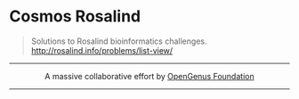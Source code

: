 # Cosmos Rosalind
> Solutions to Rosalind bioinformatics challenges. http://rosalind.info/problems/list-view/


---

<p align="center">
	A massive collaborative effort by <a href="https://github.com/OpenGenus/cosmos">OpenGenus Foundation</a> 
</p>

---
